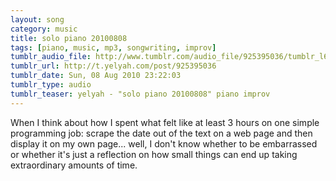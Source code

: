 ```yaml
---
layout: song
category: music
title: solo piano 20100808
tags: [piano, music, mp3, songwriting, improv]
tumblr_audio_file: http://www.tumblr.com/audio_file/925395036/tumblr_l6vasr8sVR1qzo4ep
tumblr_url: http://t.yelyah.com/post/925395036
tumblr_date: Sun, 08 Aug 2010 23:22:03
tumblr_type: audio
tumblr_teaser: yelyah - "solo piano 20100808" piano improv
---
```

When I think about how I spent what felt like at least 3 hours on one simple programming job: scrape the date out of the text on a web page and then display it on my own page... well, I don't know whether to be embarrassed or whether it's just a reflection on how small things can end up taking extraordinary amounts of time.

